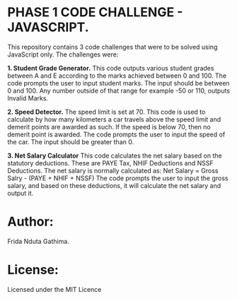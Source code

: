 # PHASE 1 CODE CHALLENGE - JAVASCRIPT.

This repository contains 3 code challenges that were to be solved using JavaScript only. 
The challenges were:

**1. Student Grade Generator.**
This code outputs various student grades between A and E according to the marks achieved between 0 and 100.
The code prompts the user to input student marks. The input should be between 0 and 100. 
Any number outside of that range for example -50 or 110, outputs Invalid Marks. 

**2. Speed Detector.**
The speed limit is set at 70.
This code is used to calculate by how many kilometers a car travels above the speed limit and demerit points are awarded as such. If the speed is below 70, then no demerit point is awarded.
The code prompts the user to input the speed of the car. The input should be greater than 0.

**3. Net Salary Calculator**
This code calculates the net salary based on the statutory deductions. These are PAYE Tax, NHIF Deductions and NSSF Deductions. The net salary is normally calculated as:
    Net Salary = Gross Salry - (PAYE + NHIF + NSSF)
The code prompts the user to input the gross salary, and based on these deductions, it will calculate the net salary and output it.

# Author:
Frida Nduta Gathima.

# License:
Licensed under the MIT Licence



